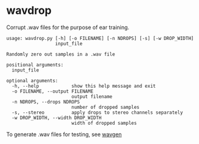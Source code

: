 # wavdrop

Corrupt .wav files for the purpose of ear training.

```
usage: wavdrop.py [-h] [-o FILENAME] [-n NDROPS] [-s] [-w DROP_WIDTH]
                  input_file

Randomly zero out samples in a .wav file

positional arguments:
  input_file

optional arguments:
  -h, --help            show this help message and exit
  -o FILENAME, --output FILENAME
                        output filename
  -n NDROPS, --drops NDROPS
                        number of dropped samples
  -s, --stereo          apply drops to stereo channels separately
  -w DROP_WIDTH, --width DROP_WIDTH
                        width of dropped samples
```

To generate .wav files for testing, see [wavgen](https://github.com/dwmorrin/wavgen)
